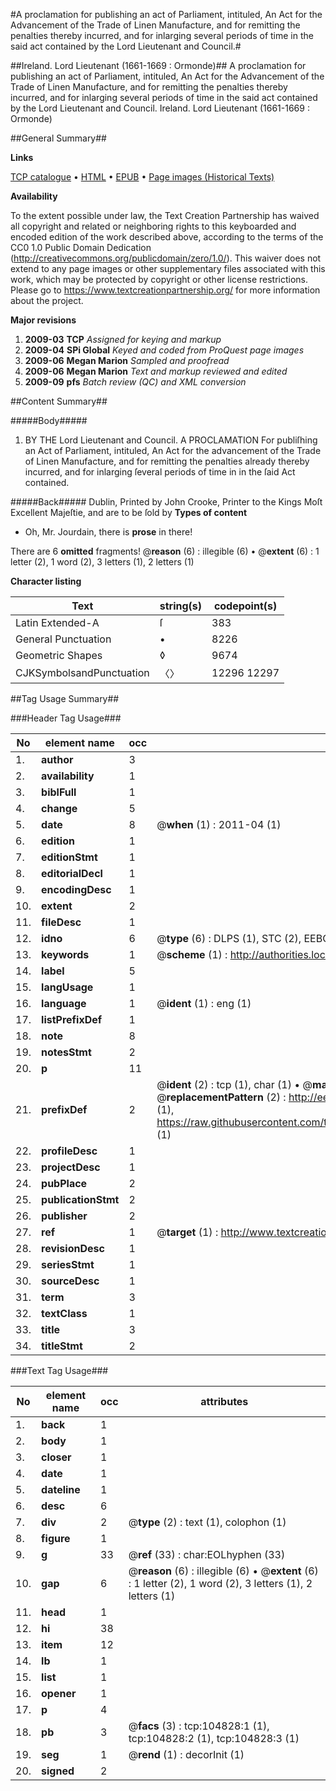 #A proclamation for publishing an act of Parliament, intituled, An Act for the Advancement of the Trade of Linen Manufacture, and for remitting the penalties thereby incurred, and for inlarging several periods of time in the said act contained by the Lord Lieutenant and Council.#

##Ireland. Lord Lieutenant (1661-1669 : Ormonde)##
A proclamation for publishing an act of Parliament, intituled, An Act for the Advancement of the Trade of Linen Manufacture, and for remitting the penalties thereby incurred, and for inlarging several periods of time in the said act contained by the Lord Lieutenant and Council.
Ireland. Lord Lieutenant (1661-1669 : Ormonde)

##General Summary##

**Links**

[TCP catalogue](http://www.ota.ox.ac.uk/tcp/)  • 
[HTML](http://tei.it.ox.ac.uk/tcp/Texts-HTML/free/A46/A46071.html)  • 
[EPUB](http://tei.it.ox.ac.uk/tcp/Texts-EPUB/free/A46/A46071.epub) • 
[Page images (Historical Texts)](https://historicaltexts.jisc.ac.uk/eebo-16141525e)

**Availability**

To the extent possible under law, the Text Creation Partnership has waived all copyright and related or neighboring rights to this keyboarded and encoded edition of the work described above, according to the terms of the CC0 1.0 Public Domain Dedication (http://creativecommons.org/publicdomain/zero/1.0/). This waiver does not extend to any page images or other supplementary files associated with this work, which may be protected by copyright or other license restrictions. Please go to https://www.textcreationpartnership.org/ for more information about the project.

**Major revisions**

1. __2009-03__ __TCP__ *Assigned for keying and markup*
1. __2009-04__ __SPi Global__ *Keyed and coded from ProQuest page images*
1. __2009-06__ __Megan Marion__ *Sampled and proofread*
1. __2009-06__ __Megan Marion__ *Text and markup reviewed and edited*
1. __2009-09__ __pfs__ *Batch review (QC) and XML conversion*

##Content Summary##

#####Body#####

1. BY THE Lord Lieutenant and Council. A PROCLAMATION For publiſhing an Act of Parliament, intituled, An Act for the advancement of the Trade of Linen Manufacture, and for remitting the penalties already thereby incurred, and for inlarging ſeveral periods of time in in the ſaid Act contained.

#####Back#####
Dublin, Printed by John Crooke, Printer to the Kings Moſt Excellent Majeſtie, and are to be ſold by 
**Types of content**

  * Oh, Mr. Jourdain, there is **prose** in there!

There are 6 **omitted** fragments! 
 @__reason__ (6) : illegible (6)  •  @__extent__ (6) : 1 letter (2), 1 word (2), 3 letters (1), 2 letters (1)

**Character listing**


|Text|string(s)|codepoint(s)|
|---|---|---|
|Latin Extended-A|ſ|383|
|General Punctuation|•|8226|
|Geometric Shapes|◊|9674|
|CJKSymbolsandPunctuation|〈〉|12296 12297|

##Tag Usage Summary##

###Header Tag Usage###

|No|element name|occ|attributes|
|---|---|---|---|
|1.|__author__|3||
|2.|__availability__|1||
|3.|__biblFull__|1||
|4.|__change__|5||
|5.|__date__|8| @__when__ (1) : 2011-04 (1)|
|6.|__edition__|1||
|7.|__editionStmt__|1||
|8.|__editorialDecl__|1||
|9.|__encodingDesc__|1||
|10.|__extent__|2||
|11.|__fileDesc__|1||
|12.|__idno__|6| @__type__ (6) : DLPS (1), STC (2), EEBO-CITATION (1), OCLC (1), VID (1)|
|13.|__keywords__|1| @__scheme__ (1) : http://authorities.loc.gov/ (1)|
|14.|__label__|5||
|15.|__langUsage__|1||
|16.|__language__|1| @__ident__ (1) : eng (1)|
|17.|__listPrefixDef__|1||
|18.|__note__|8||
|19.|__notesStmt__|2||
|20.|__p__|11||
|21.|__prefixDef__|2| @__ident__ (2) : tcp (1), char (1)  •  @__matchPattern__ (2) : ([0-9\-]+):([0-9IVX]+) (1), (.+) (1)  •  @__replacementPattern__ (2) : http://eebo.chadwyck.com/downloadtiff?vid=$1&page=$2 (1), https://raw.githubusercontent.com/textcreationpartnership/Texts/master/tcpchars.xml#$1 (1)|
|22.|__profileDesc__|1||
|23.|__projectDesc__|1||
|24.|__pubPlace__|2||
|25.|__publicationStmt__|2||
|26.|__publisher__|2||
|27.|__ref__|1| @__target__ (1) : http://www.textcreationpartnership.org/docs/. (1)|
|28.|__revisionDesc__|1||
|29.|__seriesStmt__|1||
|30.|__sourceDesc__|1||
|31.|__term__|3||
|32.|__textClass__|1||
|33.|__title__|3||
|34.|__titleStmt__|2||


###Text Tag Usage###

|No|element name|occ|attributes|
|---|---|---|---|
|1.|__back__|1||
|2.|__body__|1||
|3.|__closer__|1||
|4.|__date__|1||
|5.|__dateline__|1||
|6.|__desc__|6||
|7.|__div__|2| @__type__ (2) : text (1), colophon (1)|
|8.|__figure__|1||
|9.|__g__|33| @__ref__ (33) : char:EOLhyphen (33)|
|10.|__gap__|6| @__reason__ (6) : illegible (6)  •  @__extent__ (6) : 1 letter (2), 1 word (2), 3 letters (1), 2 letters (1)|
|11.|__head__|1||
|12.|__hi__|38||
|13.|__item__|12||
|14.|__lb__|1||
|15.|__list__|1||
|16.|__opener__|1||
|17.|__p__|4||
|18.|__pb__|3| @__facs__ (3) : tcp:104828:1 (1), tcp:104828:2 (1), tcp:104828:3 (1)|
|19.|__seg__|1| @__rend__ (1) : decorInit (1)|
|20.|__signed__|2||
